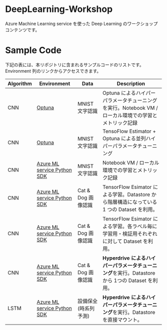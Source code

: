 # DeepLearning-Workshop

Azure Machine Learning service を使った Deep Learning のワークショップコンテンツです。


# Sample Code

下記の表には、本リポジトリに含まれるサンプルコードのリストです。Environment 列のリンクからアクセスできます。


| Algorithm | Environment | Data | Description | 
| --- | --- | --- | --- |
| CNN | [Optuna](Sample/Keras/Keras-mnist-optuna-local.ipynb)| MNIST 文字認識| Optuna によるハイパーパラメータチューニングを実行。Notebook VM / ローカル環境での学習とメトリック記録|
| CNN | [Optuna](Sample/Keras/Keras-mnist-optuna-dist-remote.ipynb)| MNIST 文字認識| TensoFlow Estimator + Optuna による並列ハイパーパラメータチューニング| 
| CNN | [Azure ML service Python SDK](Sample/Keras/Keras-mnist-local.ipynb)| MNIST 文字認識| Notebook VM / ローカル環境での学習とメトリック記録| 
| CNN | [Azure ML service Python SDK](Sample/Keras/Keras-catdog-dataset-remote.ipynb)| Cat & Dog 画像認識 | TensorFlow Esimator による学習。Datastore から階層構造になっている 1 つの Dataset を利用。| 
| CNN | [Azure ML service Python SDK](Sample/Keras/Keras-catdog-each-dataset-remote.ipynb)| Cat & Dog 画像認識| TensorFlow Esimator による学習。各ラベル毎に学習用・検証用それぞれに対して Dataset を利用。| 
| CNN | [Azure ML service Python SDK](Sample/Keras/Keras-catdog-dataset-Hyperdrive.ipynb)| Cat & Dog 画像認識| **Hyperdrive によるハイパーパラメータチューニング**を実行。Datastore から 1つの Dataset を利用。| 
| LSTM | [Azure ML service Python SDK](Sample/Keras/Keras-LSTM-PredictiveMaintenance-datastore-Hyperdrive.ipynb)| 設備保全(時系列予測)| **Hyperdrive によるハイパーパラメータチューニング**を実行。Datastore を直接マウント。| 

